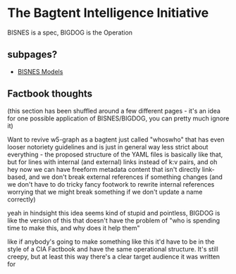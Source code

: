 # The Bagtent Intelligence Initiative

BISNES is a spec, BIGDOG is the Operation

## subpages?

- [BISNES Models](63ccp-spgdb-qtahy-egvkm-d9s0q)

## Factbook thoughts

(this section has been shuffled around a few different pages - it's an idea for one possible application of BISNES/BIGDOG, you can pretty much ignore it)

Want to revive w5-graph as a bagtent just called "whoswho" that has even looser notoriety guidelines and is just in general way less strict about everything - the proposed structure of the YAML files is basically like that, but for lines with internal (and external) links instead of k:v pairs, and oh hey now we can have freeform metadata content that isn't directly link-based, and we don't break external references if something changes (and we don't have to do tricky fancy footwork to rewrite internal references worrying that we might break something if we don't update a name correctly)

yeah in hindsight this idea seems kind of stupid and pointless, BIGDOG is like the version of this that doesn't have the problem of "who is spending time to make this, and why does it help them"

like if anybody's going to make something like this it'd have to be in the style of a CIA Factbook and have the same operational structure. It's still creepy, but at least this way there's a clear target audience it was written for
